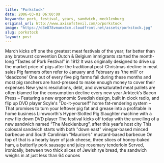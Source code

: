 ```yaml
---
title: "Porkstock"
date: 2006-03-01 06:00:00
keywords: pork, festival, years, sandwich, mecklenburg
original_url: http://www.axisofstevil.com/p/porkstock
image: "https://d3e878vmunx8cm.cloudfront.net/assets/porkstock.jpg"
slug: porkstock
layout: post
---
```


March kicks off one the greatest meat festivals of the year; far better than any bratwurst convention Dutch &amp; Belgium immigrants started the month-long “Tastes of Pork Festival” in 1912 It was originally designed to drive up the market price of pigs after the traditional post-Christmas decline in meat sales Pig farmers often refer to January and February as &#039;the mill&#039; or &#039;deadzone&#039; One out of every five pig farms fail during these months and most pig ranchers are hard-pressed to make enough money to cover their expenses New years resolutions, debt, and oversaturated meat pallets are often blamed for the consumption decline every new year
Arkteck’s Bacon Press – Featuring a new ergonomic Swedish design, built in clock radio, and flip up DVD player
Scyle&#039;s &quot;Do-it-yourself” home fat-rendering system – That promises to turn your leftover pig fat and grease into a profitable in home business
Limwoorth&#039;s Hyper-Slotted Pig Slaughter machine with a new flip down DVD player
The festival kicks off today with the unveiling of a new sandwich named “The Mecklenburg”, after this year’s host city This colossal sandwich starts with both &quot;down east&quot; vinegar-based minced barbecue and South Carolinian &quot;Maurice’s&quot; mustard-based barbecue On top of that is a hearty layer of jack cheese, three slices of honey-baked ham, a butterfly pork sausage and juicy rosemary tenderloin Served, ironically, between two thick slices of Jewish rye bread, the sandwich weighs in at just less than 64 ounces

